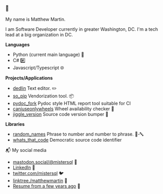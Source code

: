 ### 👋

My name is Matthew Martin.

I am Software Developer currently in greater Washington, DC. I'm a tech lead at a big organization in DC.

**Languages**

- Python (current main language) 🐍
- C# #️⃣
- Javascript/Typescript 🌐

**Projects/Applications**

- [dedlin](https://github.com/matthewdeanmartin/dedlin) Text editor. ✏️
- [so_pip](https://github.com/matthewdeanmartin/so_pip) Vendorization tool. 📦
- [pydoc_fork](https://github.com/matthewdeanmartin/pydoc_fork) Pydoc style HTML report tool suitable for CI
- [caniuseonlywheels](https://github.com/matthewdeanmartin/caniuseonlywheels) Wheel availability checker 🎡
- [jiggle_version](https://github.com/matthewdeanmartin/jiggle_version) Source code version bumper 🔢

**Libraries**

- [random_names](https://github.com/matthewdeanmartin/random_names) Phrase to number and number to phrase. 🔢-🔤
- [whats_that_code](https://github.com/matthewdeanmartin/whats_that_code) Democratic source code identifier

📬 My social media

- [mastodon.social/@mistersql](https://mastodon.social/@mistersql) 🐘
- [LinkedIn](https://linkedin.com/in/matthewdeanmartin) 🔗
- [twitter.com/mistersql](http://twitter.com/mistersql) 🐦
- [linktree./matthewmartin](https://linktr.ee/matthewmartin) 🌳
- [Resume from a few years ago](https://matthewdeanmartin.github.io/) 📄
